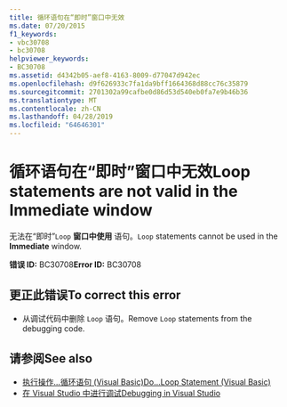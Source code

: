 ```yaml
---
title: 循环语句在“即时”窗口中无效
ms.date: 07/20/2015
f1_keywords:
- vbc30708
- bc30708
helpviewer_keywords:
- BC30708
ms.assetid: d4342b05-aef8-4163-8009-d77047d942ec
ms.openlocfilehash: d9f626933c7fa1da9bff1664368d88cc76c35879
ms.sourcegitcommit: 2701302a99cafbe0d86d53d540eb0fa7e9b46b36
ms.translationtype: MT
ms.contentlocale: zh-CN
ms.lasthandoff: 04/28/2019
ms.locfileid: "64646301"
---
```

# <a name="loop-statements-are-not-valid-in-the-immediate-window"></a><span data-ttu-id="57071-102">循环语句在“即时”窗口中无效</span><span class="sxs-lookup"><span data-stu-id="57071-102">Loop statements are not valid in the Immediate window</span></span>
<span data-ttu-id="57071-103">无法在“即时”`Loop`  **窗口中使用** 语句。</span><span class="sxs-lookup"><span data-stu-id="57071-103">`Loop` statements cannot be used in the **Immediate** window.</span></span>  
  
 <span data-ttu-id="57071-104">**错误 ID:** BC30708</span><span class="sxs-lookup"><span data-stu-id="57071-104">**Error ID:** BC30708</span></span>  
  
## <a name="to-correct-this-error"></a><span data-ttu-id="57071-105">更正此错误</span><span class="sxs-lookup"><span data-stu-id="57071-105">To correct this error</span></span>  
  
- <span data-ttu-id="57071-106">从调试代码中删除 `Loop` 语句。</span><span class="sxs-lookup"><span data-stu-id="57071-106">Remove `Loop` statements from the debugging code.</span></span>  
  
## <a name="see-also"></a><span data-ttu-id="57071-107">请参阅</span><span class="sxs-lookup"><span data-stu-id="57071-107">See also</span></span>

- [<span data-ttu-id="57071-108">执行操作...循环语句 (Visual Basic)</span><span class="sxs-lookup"><span data-stu-id="57071-108">Do...Loop Statement (Visual Basic)</span></span>](../language-reference/statements/do-loop-statement.md)
- [<span data-ttu-id="57071-109">在 Visual Studio 中进行调试</span><span class="sxs-lookup"><span data-stu-id="57071-109">Debugging in Visual Studio</span></span>](/visualstudio/debugger/debugging-in-visual-studio)
